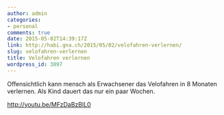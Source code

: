```yaml
---
author: admin
categories:
- personal
comments: true
date: 2015-05-02T14:39:17Z
link: http://habi.gna.ch/2015/05/02/velofahren-verlernen/
slug: velofahren-verlernen
title: Velofahren verlernen
wordpress_id: 3897
---
```


Offensichtlich kann mensch als Erwachsener das Velofahren in 8 Monaten verlernen.
Als Kind dauert das nur ein paar Wochen.

http://youtu.be/MFzDaBzBlL0
